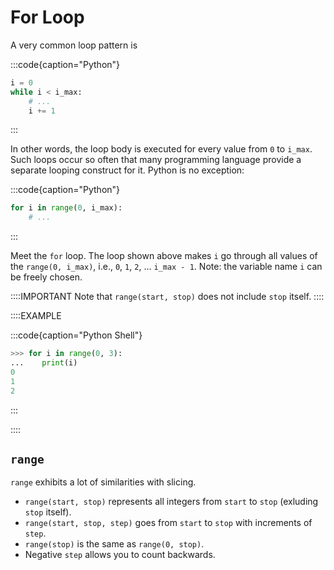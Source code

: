 # For Loop

A very common loop pattern is

:::code{caption="Python"}

```python
i = 0
while i < i_max:
    # ...
    i += 1
```

:::

In other words, the loop body is executed for every value from `0` to `i_max`.
Such loops occur so often that many programming language provide a separate looping construct for it.
Python is no exception:

:::code{caption="Python"}

```python
for i in range(0, i_max):
    # ...
```

:::

Meet the `for` loop.
The loop shown above makes `i` go through all values of the `range(0, i_max)`, i.e., `0`, `1`, `2`, &hellip; `i_max - 1`.
Note: the variable name `i` can be freely chosen.

::::IMPORTANT
Note that `range(start, stop)` does not include `stop` itself.
::::

::::EXAMPLE

:::code{caption="Python Shell"}

```python
>>> for i in range(0, 3):
...    print(i)
0
1
2
```

:::

::::

## `range`

`range` exhibits a lot of similarities with slicing.

* `range(start, stop)` represents all integers from `start` to `stop` (exluding `stop` itself).
* `range(start, stop, step)` goes from `start` to `stop` with increments of `step`.
* `range(stop)` is the same as `range(0, stop)`.
* Negative `step` allows you to count backwards.
